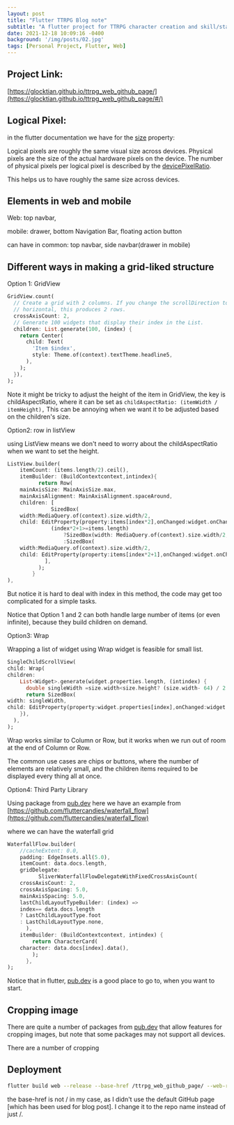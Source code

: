 ```yaml
---
layout: post
title: "Flutter TTRPG Blog note"
subtitle: "A flutter project for TTRPG character creation and skill/status check"
date: 2021-12-18 10:09:16 -0400
background: '/img/posts/02.jpg'
tags: [Personal Project, Flutter, Web]
---
```


## Project Link:

[https://glocktian.github.io/ttrpg_web_github_page/](https://glocktian.github.io/ttrpg_web_github_page/#/)

## Logical Pixel:

in the flutter documentation we have for the [size](https://api.flutter.dev/flutter/widgets/MediaQueryData/size.html) property:

Logical pixels are roughly the same visual size across devices. Physical pixels are the size of the actual hardware pixels on the device. The number of physical pixels per logical pixel is described by the [devicePixelRatio](https://api.flutter.dev/flutter/widgets/MediaQueryData/devicePixelRatio.html).

This helps us to have roughly the same size across devices.

## Elements in web and mobile

Web: top navbar, 

mobile:  drawer, bottom Navigation Bar, floating action button

can have in common: top navbar, side navbar(drawer in mobile)

## Different ways in making a grid-liked structure

Option 1: GridView

```dart
GridView.count(
  // Create a grid with 2 columns. If you change the scrollDirection to
  // horizontal, this produces 2 rows.
  crossAxisCount: 2,
  // Generate 100 widgets that display their index in the List.
  children: List.generate(100, (index) {
    return Center(
      child: Text(
        'Item $index',
        style: Theme.of(context).textTheme.headline5,
      ),
    );
  }),
);
```

Note it might be tricky to adjust the height of the item in GridView, the key is childAspectRatio, where it can be set as `childAspectRatio: (itemWidth / itemHeight),` This can be annoying when we want it to be adjusted based on the children's size.

Option2: row in listView

using ListView means we don't need to worry about the childAspectRatio when we want to set the height.

```dart
ListView.builder(
	itemCount: (items.length/2).ceil(),
	itemBuilder: (BuildContextcontext,intindex){
	      return Row(
	mainAxisSize: MainAxisSize.max,
	mainAxisAlignment: MainAxisAlignment.spaceAround,
	children: [
	          SizedBox(
	width:MediaQuery.of(context).size.width/2,
	child: EditProperty(property:items[index*2],onChanged:widget.onChanged)),
	          (index*2+1>=items.length)
	              ?SizedBox(width: MediaQuery.of(context).size.width/2,)
	              :SizedBox(
	width:MediaQuery.of(context).size.width/2,
	child: EditProperty(property:items[index*2+1],onChanged:widget.onChanged)),
	        ],
	      );
	    }
),
```

But notice it is hard to deal with index in this method, the code may get too complicated for a simple tasks.

Notice that Option 1 and 2 can both handle large number of items (or even infinite), because they build children on demand.

Option3: Wrap

Wrapping a list of widget using Wrap widget is feasible for small list. 

```dart
SingleChildScrollView(
child: Wrap(
children:
    List<Widget>.generate(widget.properties.length, (intindex) {
      double singleWidth =size.width<size.height? (size.width- 64) / 2:(size.width/2 - 64) / 2;
      return SizedBox(
width: singleWidth,
child: EditProperty(property:widget.properties[index],onChanged:widget.onChanged));
    }),
  ),
);
```

Wrap works similar to Column or Row, but it works when we run out of room at the end of Column or Row. 

The common use cases are chips or buttons, where the number of elements are relatively small, and the children items required to be displayed every thing all at once.

Option4: Third Party Library

Using package from [pub.dev](http://pub.dev) here we have an example from [https://github.com/fluttercandies/waterfall_flow](https://github.com/fluttercandies/waterfall_flow)

where we can have the waterfall grid

```dart
WaterfallFlow.builder(
	//cacheExtent: 0.0,
	padding: EdgeInsets.all(5.0),
	itemCount: data.docs.length,
	gridDelegate:
	      SliverWaterfallFlowDelegateWithFixedCrossAxisCount(
	crossAxisCount: 2,
	crossAxisSpacing: 5.0,
	mainAxisSpacing: 5.0,
	lastChildLayoutTypeBuilder: (index) =>
	index== data.docs.length
	? LastChildLayoutType.foot
	: LastChildLayoutType.none,
	  ),
	itemBuilder: (BuildContextcontext, intindex) {
	    return CharacterCard(
	character: data.docs[index].data(),
	    );
	  },
);
```

Notice that in flutter, [pub.dev](http://pub.dev) is a good place to go to, when you want to start.

## Cropping image

There are quite a number of packages from [pub.dev](http://pub.dev) that allow features for cropping images, but note that some packages may not support all devices.

There are a number of cropping 

## Deployment

```bash
flutter build web --release --base-href /ttrpg_web_github_page/ --web-renderer html
```

the base-href is not / in my case, as I didn't use the default GitHub page [which has been used for blog post]. I change it to the repo name instead of just /.